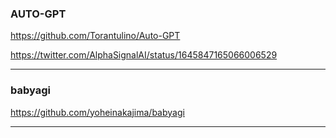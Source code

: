 ### AUTO-GPT

https://github.com/Torantulino/Auto-GPT

https://twitter.com/AlphaSignalAI/status/1645847165066006529

----
### babyagi

https://github.com/yoheinakajima/babyagi

----
